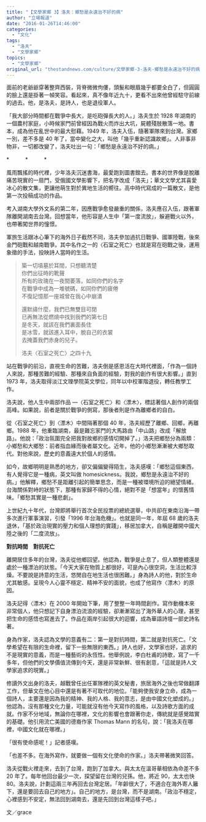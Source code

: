 ```yaml
---
title: "【文學家鄉 3】洛夫：鄉愁是永遠治不好的病"
author: "立場報道"
date: "2016-01-26T14:46:00"
categories:
  - "文化"
tags:
  - "洛夫"
  - "文學家鄉"
topics:
  - "文學家鄉"
original_url: "thestandnews.com/culture/文學家鄉-3-洛夫-鄉愁是永遠治不好的病"
---
```

面前的老爺爺穿著整齊西裝，背脊微微佝僂，頭髮和眼眉幾乎都要全白了，但圓圓的臉上還是掛著一幀笑容。看起來，真不像年近九十，更看不出來他曾經駐守前線的過去。他，是洛夫，是詩人，也是退役軍人。

「我大部分時間都在戰爭中長大，是吃砲彈長大的人。」洛夫生於 1928 年湖南的一個農村家庭，小時候家門前曾經因為戰火而炸出大坑，屍體殘肢散落一地。書本，成為他在亂世中的最大慰藉。1949 年，洛夫入伍，隨著軍隊來到台灣。家鄉一別，差不多是 40 年了，當中變化之大，叫他「幾乎重新認識故鄉」。人非事非物非，一切都改變了，洛夫吐出一句：「鄉愁是永遠治不好的病。」

\*　　　\*　　　\*

風雨飄搖的時代裡，少年洛夫沉迷書海，最愛跑到圖書館去。書本的世界像是脫離痛苦現實的一扇門，受俄國文學影響下，把名字改成「洛夫」；華文文學尤其喜愛冰心的散文集，更讓他萌生對於異地生活的嚮往。高中時代寫成的一篇散文，是他第一次投稿成功的作品。

考入湖南大學外文系的第二年，因應戰爭愈發嚴重的關係，洛夫應召入伍，跟著軍隊離開湖南去台灣。回想當年，他形容是人生中「第一度流放」，躲避戰火以外，也帶著闖世界的憧憬。

軍旅生活跟冰心筆下的海外日子截然不同，洛夫參加過抗日戰爭、國軍陸戰，後來金門砲戰和越南戰爭。其中名作之一的〈石室之死亡〉也就是寫在砲戰之後，運用象徵的手法，投映詩人當時的生活。

> 築一切墳墓於耳間，只想聽清楚  
> 你們出征時的靴聲  
> 所有的玫瑰在一夜間萎落，如同你們的名字  
> 在戰爭中成為一堆號碼，如同你們的疲倦  
> 不復記憶那一座城曾在我心中崩潰
> 
> 還默禱什麼，我們已無雙目可閉  
> 已再無法從燃燒中找到我們的第七日  
> 是冬天，就該在我們裏面長住  
> 是冰雪，就該進入耳中，脫自己的衣裳  
> 去掩蓋我們赤身的兒子。
> 
> 洛夫〈石室之死亡〉之四十九

站在戰爭的前沿，直視生命的苦難，洛夫倒是感恩活在大時代裡面，「作為一個詩人來說，那種苦難的經驗、那種來自負面的經驗，對我的創作有很大影響。」直到 1973 年，洛夫取得淡江文理學院英文學位，同年以中校軍階退役，轉任教學工作。

洛夫說，他人生中兩部作品 —〈石室之死亡〉和〈漂木〉，標誌著個人創作的兩個高峰。如果說，前者是關於戰爭的側寫，那後者則是作為離鄉者的自白。

從〈石室之死亡〉到〈漂木〉中間隔著那個 40 年，洛夫經歷了離鄉、回鄉，再離鄉。1988 年，他重臨湖南，最是難忘家門的大馬路由「中山路」改成「解放路」。他說：「政治氛圍完全把我對故鄉的感情切開掉了。」洛夫把鄉愁分為兩類：小鄉愁和大鄉愁：前者指血緣而後者屬文化。近年，他的小鄉愁漸漸被大鄉愁取代。對他來說，歷史的意義遠大於個人的感情。

如今，故鄉明明是熟悉的地方，卻又偏偏變得陌生，洛夫感嘆：「鄉愁這個東西，有人覺得它是一種病，英文叫做 homesickness。我說，鄉愁是永遠治不好的病。」他解釋，鄉愁不是距離引起的簡單思念，而是一種被環境所迫的絕望情緒。台海關係對峙的狀態下，那種有家歸不得的心情，絕對不是「想當年」的懷舊情味。「鄉愁其實是一種悲劇」。

上世紀九十年代，台灣即將舉行首次全民投票的總統選舉，中共卻在東南沿海一帶多次進行軍事演習，引發「1996 年台海危機」。也就是同一年，年屆 68 歲的洛夫退休，「基於政治現實的壓力和個人理想的實踐」，移居加拿大，自稱是離開中國大陸之後的「二度流放」。

**對抗時間　對抗死亡**

離開居住多年的台灣，洛夫從他鄉回望。他認為，戰爭是止息了，但人類整體還是處於一種漂泊的狀態。「今天大家在物質上都很好，可是內心很空洞，生活比較浮燥。不要說是詩意的生活，悠閒自在地生活也很困難。」身為詩人的他，對於生命尤其敏感。呈現今人心靈不穩定、精神不安的面貌，也成了他寫作〈漂木〉的原因。

洛夫記得〈漂木〉在 2000 年開始下筆，用了整整一年時間創作。寫作動機本來非常個人，他只想記下自身漂泊流浪的經驗，卻漸漸寫出了海外華人的心理，甚至把生命的感悟也寫進去了。作品在兩岸引起很大的迴響，成為華語詩壇一部史詩名著。

身為作家，洛夫認為文學的意義有二：第一是對抗時間，第二就是對抗死亡。「文學希望在有限的生命裡，留下一些無限的東西。」詩人也好，文學家也好，追求的不是現實的意義，而是一種藝術的永恆性。他舉例說，李白杜甫的詩歌，寫了一千多年，但他們的文學價值流傳到今天，還是非常新鮮、很有創意，「這就是詩人文學家追求的現實。」

修讀外文出身的洛夫，越戰曾任出任軍隊裡的英文秘書，旅居海外之後也常做翻譯工作，但華文在他心目中還是有著不可取代的地位。「能夠使我安身立命，成為一個詩人，主要還是因為我的精神、我的人格、我的意志，是由中國文化塑成的。」他認為，沒有那種文化力量，可能就沒有他今天寫作的風格，以及詩歌方面的成就。作家不分地域，無論你在哪裡，文化的影響也會跟著你走，傳統就是感覺踏實的基礎。他引用流亡美國的德裔作家 Thomas Mann 的名句，說：「我洛夫在哪裡，中國文化就在哪裡。」

「很有使命感呢！」記者感嘆。

「也差不多。在海外寫作，就要做一個有文化使命的作家。」洛夫帶著微笑回答。

洛夫從戰火裡走來，去到了台灣，跑到了加拿大。與太太在溫哥華相依為命差不多 20 年了。每年他回台最少一次，探望留在台灣的兒孫。他，將近 90，太太也快 80。洛夫說，計劃這兩三年再回去台灣定居。「年齡很大了，不適合在海外寄人籬下，還是要回去自己的地方」。自己的地方，是台灣，而不是湖南。「政治不穩定，心裡感到不安定，無法回到湖南去，還是先回到台灣這樣子吧。」

文／grace